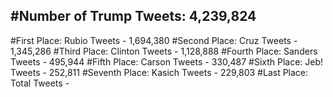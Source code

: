 #Number of Trump Tweets: 4,239,824
---
#First Place: Rubio Tweets - 1,694,380
#Second Place: Cruz Tweets - 1,345,286
#Third Place: Clinton Tweets - 1,128,888
#Fourth Place: Sanders Tweets - 495,944
#Fifth Place: Carson Tweets - 330,487
#Sixth Place: Jeb! Tweets - 252,811
#Seventh Place: Kasich Tweets - 229,803
#Last Place: Total Tweets -  
